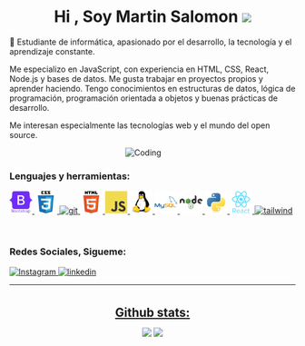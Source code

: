 <h1 align="center"><b>Hi , Soy Martin Salomon </b><img src="https://media.giphy.com/media/hvRJCLFzcasrR4ia7z/giphy.gif" width="35"></h1>

🌱 Estudiante de informática, apasionado por el desarrollo, la tecnología y el aprendizaje constante.

Me especializo en JavaScript, con experiencia en HTML, CSS, React, Node.js y bases de datos. Me gusta trabajar en proyectos propios y aprender haciendo.
Tengo conocimientos en estructuras de datos, lógica de programación, programación orientada a objetos y buenas prácticas de desarrollo.

Me interesan especialmente las tecnologías web y el mundo del open source.


<img align="right" alt="Coding" width="300" src="https://i.pinimg.com/originals/81/17/8b/81178b47a8598f0c81c4799f2cdd4057.gif">

<br>
<h3 align="left">Lenguajes y herramientas:</h3>
<p align="left"> 
  <a href="https://getbootstrap.com" target="_blank" rel="noreferrer"> <img src="https://raw.githubusercontent.com/devicons/devicon/master/icons/bootstrap/bootstrap-plain-wordmark.svg" alt="bootstrap" width="40" height="40"/>  
  <a href="https://www.w3schools.com/css/" target="_blank" rel="noreferrer"> <img src="https://raw.githubusercontent.com/devicons/devicon/master/icons/css3/css3-original-wordmark.svg" alt="css3" width="40" height="40"/> </a> 
  <a href="https://git-scm.com/" target="_blank" rel="noreferrer"> <img src="https://www.vectorlogo.zone/logos/git-scm/git-scm-icon.svg" alt="git" width="40" height="40"/> </a> 
  <a href="https://www.w3.org/html/" target="_blank" rel="noreferrer"> <img src="https://raw.githubusercontent.com/devicons/devicon/master/icons/html5/html5-original-wordmark.svg" alt="html5" width="40" height="40"/> </a> 
  <a href="https://developer.mozilla.org/en-US/docs/Web/JavaScript" target="_blank" rel="noreferrer"> <img src="https://raw.githubusercontent.com/devicons/devicon/master/icons/javascript/javascript-original.svg" alt="javascript" width="40" height="40"/> </a> 
  <a href="https://www.linux.org/" target="_blank" rel="noreferrer"> <img src="https://raw.githubusercontent.com/devicons/devicon/master/icons/linux/linux-original.svg" alt="linux" width="40" height="40"/> </a> <a href="https://www.mysql.com/" target="_blank" rel="noreferrer"> <img src="https://raw.githubusercontent.com/devicons/devicon/master/icons/mysql/mysql-original-wordmark.svg" alt="mysql" width="40" height="40"/> </a> <a href="https://nodejs.org" target="_blank" rel="noreferrer"> <img src="https://raw.githubusercontent.com/devicons/devicon/master/icons/nodejs/nodejs-original-wordmark.svg" alt="nodejs" width="40" height="40"/> </a> 
    <a href="https://www.python.org" target="_blank" rel="noreferrer"> <img src="https://raw.githubusercontent.com/devicons/devicon/master/icons/python/python-original.svg" alt="python" width="40" height="40"/> </a> 
    <a href="https://reactjs.org/" target="_blank" rel="noreferrer"> <img src="https://raw.githubusercontent.com/devicons/devicon/master/icons/react/react-original-wordmark.svg" alt="react" width="40" height="40"/> </a> 
    <a href="https://tailwindcss.com/" target="_blank" rel="noreferrer"> <img src="https://www.vectorlogo.zone/logos/tailwindcss/tailwindcss-icon.svg" alt="tailwind" width="40" height="40"/> </a> 
</p>


<br> 

<h3 align="left">Redes Sociales, Sigueme:</h3>
<p align="left"> 
  <a href="https://www.instagram.com/martin_salomonnn/" target="_blank" rel="noreferrer"> 
    <img src="https://img.shields.io/badge/Instagram-%23E4405F.svg?style=for-the-badge&logo=Instagram&logoColor=white" alt="Instagram"/>  
    
  <a href="https://www.linkedin.com/in/martin--salomon/"> 
  <img src="https://img.shields.io/badge/linkedin-%230077B5.svg?style=for-the-badge&logo=linkedin&logoColor=white" alt="linkedin">
</p>

------
<br>



<div align="center">
<h2 align="center" style="margin: 5px 10px;">Github stats:</h2> 

[![](https://github-readme-stats.vercel.app/api?username=MatinSalomon&show_icons=true&theme=tokyonight&hide_border=true&locale=en)](https://github.com/MatinSalomon)
[![](https://github-readme-streak-stats.herokuapp.com/?user=MatinSalomon&theme=material-palenight)](https://github.com/MatinSalomon)
</div>
